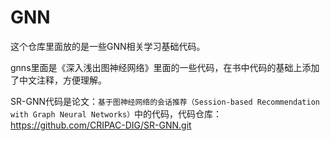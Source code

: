# GNN

这个仓库里面放的是一些GNN相关学习基础代码。

gnns里面是《深入浅出图神经网络》里面的一些代码，在书中代码的基础上添加了中文注释，方便理解。

SR-GNN代码是论文：`基于图神经网络的会话推荐（Session-based Recommendation with Graph Neural Networks）`中的代码，代码仓库：https://github.com/CRIPAC-DIG/SR-GNN.git
